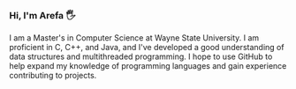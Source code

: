 ### Hi, I'm Arefa 🖐

I am a Master's in Computer Science at Wayne State University. I am proficient in C, C++, and Java, and I've developed a good understanding of data structures and multithreaded programming. I hope to use GitHub to help expand my knowledge of programming languages and gain experience contributing to projects.





